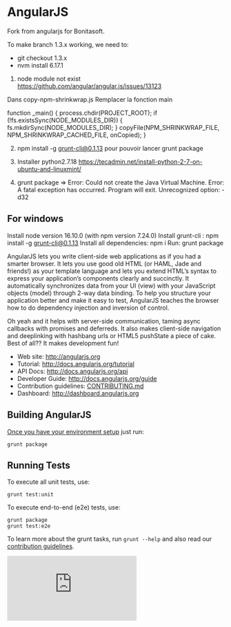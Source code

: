 AngularJS
=========

Fork from angularjs for Bonitasoft.

To make branch 1.3.x working, we need to:

* git checkout 1.3.x
* nvm install 6.17.1

1. node module not exist https://github.com/angular/angular.js/issues/13123

Dans copy-npm-shrinkwrap.js
Remplacer la fonction main

function _main() {
  process.chdir(PROJECT_ROOT);
  if (!fs.existsSync(NODE_MODULES_DIR)) {
    fs.mkdirSync(NODE_MODULES_DIR);
  }
  copyFile(NPM_SHRINKWRAP_FILE, NPM_SHRINKWRAP_CACHED_FILE, onCopied);
}

2. npm install -g grunt-cli@0.1.13
pour pouvoir lancer grunt package

3. Installer python2.7.18
https://tecadmin.net/install-python-2-7-on-ubuntu-and-linuxmint/

4. grunt package =>
Error: Could not create the Java Virtual Machine.
Error: A fatal exception has occurred. Program will exit.
Unrecognized option: -d32


## For windows

  Install node version 16.10.0 (with npm version 7.24.0)
  Install grunt-cli : npm install -g grunt-cli@0.1.13
  Install all dependencies: npm i
  Run: grunt package











AngularJS lets you write client-side web applications as if you had a smarter browser.  It lets you
use good old HTML (or HAML, Jade and friends!) as your template language and lets you extend HTML’s
syntax to express your application’s components clearly and succinctly.  It automatically
synchronizes data from your UI (view) with your JavaScript objects (model) through 2-way data
binding. To help you structure your application better and make it easy to test, AngularJS teaches
the browser how to do dependency injection and inversion of control.

Oh yeah and it helps with server-side communication, taming async callbacks with promises and
deferreds. It also makes client-side navigation and deeplinking with hashbang urls or HTML5 pushState a
piece of cake. Best of all?? It makes development fun!

* Web site: http://angularjs.org
* Tutorial: http://docs.angularjs.org/tutorial
* API Docs: http://docs.angularjs.org/api
* Developer Guide: http://docs.angularjs.org/guide
* Contribution guidelines: [CONTRIBUTING.md](https://github.com/angular/angular.js/blob/master/CONTRIBUTING.md)
* Dashboard: http://dashboard.angularjs.org

Building AngularJS
---------
[Once you have your environment setup](http://docs.angularjs.org/misc/contribute) just run:

    grunt package


Running Tests
-------------
To execute all unit tests, use:

    grunt test:unit

To execute end-to-end (e2e) tests, use:

    grunt package
    grunt test:e2e

To learn more about the grunt tasks, run `grunt --help` and also read our
[contribution guidelines](https://github.com/angular/angular.js/blob/master/CONTRIBUTING.md).


[![Analytics](https://ga-beacon.appspot.com/UA-8594346-11/angular.js/README.md?pixel)](https://github.com/igrigorik/ga-beacon)

